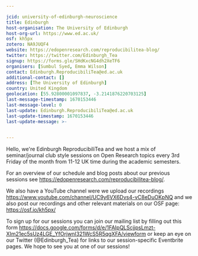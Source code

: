 ```yaml
---

jcid: university-of-edinburgh-neuroscience
title: Edinburgh
host-organisation: The University of Edinburgh
host-org-url: https://www.ed.ac.uk/
osf: kh5px
zotero: NA9JUQF4
website: https://edopenresearch.com/reproducibilitea-blog/
twitter: https://twitter.com/Edinburgh_Tea
signup: https://forms.gle/SHdKxcNG4dh2XeTF6
organisers: [Sumbul Syed, Emma Wilson]
contact: Edinburgh.ReproducibiliTea@ed.ac.uk
additional-contact: []
address: [The University of Edinburgh]
country: United Kingdom
geolocation: [55.92800001097837, -3.2141876220703125]
last-message-timestamp: 1670153446
last-message-level: 0
last-update: Edinburgh.ReproducibiliTea@ed.ac.uk
last-update-timestamp: 1670153446
last-update-message: >-
  

---
```


Hello, we're Edinburgh ReproducibiliTea and we host a mix of seminar/journal club style sessions on Open Research topics every 3rd Friday of the month from 11-12 UK time during the academic semesters. 

For an overview of our schedule and blog posts about our previous sessions see https://edopenresearch.com/reproducibilitea-blog/. 

We also have a YouTube channel were we upload our recordings https://www.youtube.com/channel/UC9y6VX6Dvs4-vC8eDuOKpNQ and we also post our recordings and other relevant materials on our OSF page: https://osf.io/kh5px/ 

To sign up for our sessions you can join our mailing list by filling out this form https://docs.google.com/forms/d/e/1FAIpQLScjjpsLmzt-XIm21ec5sUz4LGE_YfOrjwnI321WcS5R5qgXFA/viewform or keep an eye on our Twitter (@Edinburgh_Tea) for links to our session-specific Eventbrite pages. We hope to see you at one of our sessions!
